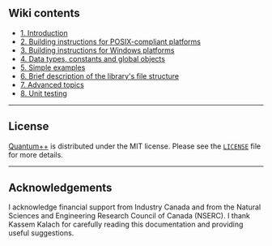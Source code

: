 ## Wiki contents

- [1. Introduction](https://github.com/vsoftco/qpp/wiki/1.-Introduction)
- [2. Building instructions for POSIX-compliant platforms](https://github.com/vsoftco/qpp/wiki/2.-Building-instructions-for-POSIX-compliant-platforms)
- [3. Building instructions for Windows platforms](https://github.com/vsoftco/qpp/wiki/3.-Building-instructions-for-Windows-platforms)
- [4. Data types, constants and global objects](https://github.com/vsoftco/qpp/wiki/4.-Data-types,-constants-and-global-objects)
- [5. Simple examples](https://github.com/vsoftco/qpp/wiki/5.-Simple-examples)
- [6. Brief description of the library's file structure](https://github.com/vsoftco/qpp/wiki/6.-Brief-description-of-the-library's--file-structure)
- [7. Advanced topics](https://github.com/vsoftco/qpp/wiki/7.-Advanced-topics)
- [8. Unit testing](https://github.com/vsoftco/qpp/wiki/8.-Unit-testing)

---
## License

[Quantum++](https://github.com/vsoftco/qpp) is distributed under the MIT license. 
Please see the [`LICENSE`](https://github.com/vsoftco/qpp/blob/master/LICENSE) file for 
more details.

---
## Acknowledgements

I acknowledge financial support from Industry Canada and from the
Natural Sciences and Engineering Research Council of Canada (NSERC). I
thank Kassem Kalach for carefully reading this documentation and providing
useful suggestions.